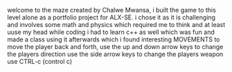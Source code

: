welcome to the maze created by Chalwe Mwansa, i built the game to this level alone as a portfolio project for ALX-SE.
i chose it as it is challenging and involves some math and physics which required me to think and at least uuse my head while coding
i had to learn c++ as well which was fun and made a class using it afterwards which i found interesting
MOVEMENTS
  to move the player back and forth, use the up and down arrow keys
  to change the players direction use the side arrow keys
  to change the players weapon use CTRL-c (control c)

